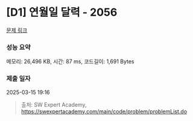 # [D1] 연월일 달력 - 2056 

[문제 링크](https://swexpertacademy.com/main/code/problem/problemDetail.do?contestProbId=AV5QLkdKAz4DFAUq) 

### 성능 요약

메모리: 26,496 KB, 시간: 87 ms, 코드길이: 1,691 Bytes

### 제출 일자

2025-03-15 19:16



> 출처: SW Expert Academy, https://swexpertacademy.com/main/code/problem/problemList.do